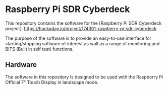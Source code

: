 # Raspberry Pi SDR Cyberdeck

This repository contains the software for the [Raspberry Pi SDR Cyberdeck project]: https://hackaday.io/project/174301-raspberry-pi-sdr-cyberdeck

The purpose of the software is to provide an easy-to-use interface for starting/stopping software of interest as
wall as a range of monitoring and BITS (Built in self test) functions.

## Hardware

The software in this repository is designed to be used with the Raspberry Pi Official 7" Touch Display in landscape mode.
